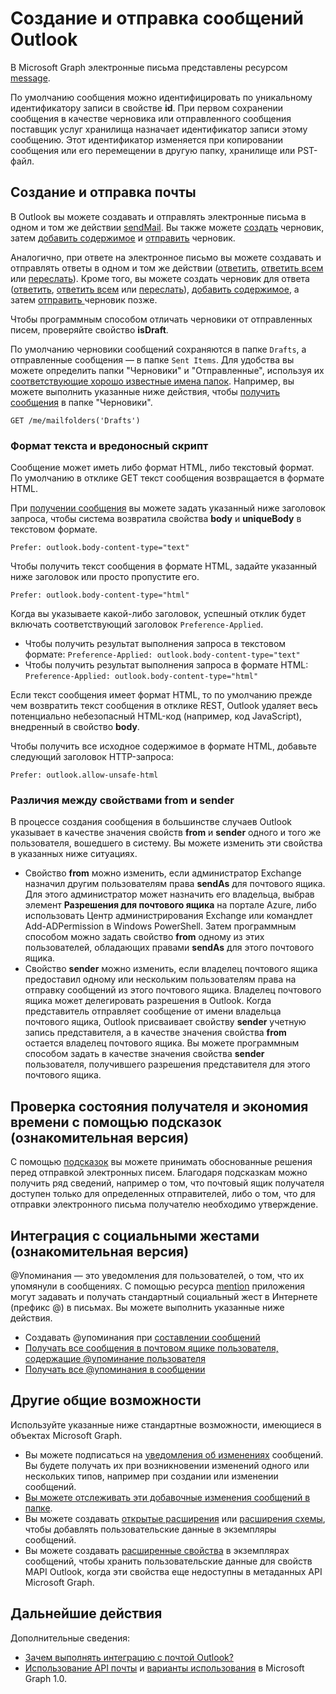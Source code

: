 # <a name="create-and-send-outlook-messages"></a>Создание и отправка сообщений Outlook

В Microsoft Graph электронные письма представлены ресурсом [message](../api-reference/v1.0/resources/message.md).

По умолчанию сообщения можно идентифицировать по уникальному идентификатору записи в свойстве **id**. При первом сохранении сообщения в качестве черновика или отправленного сообщения поставщик услуг хранилища назначает идентификатор записи этому сообщению. Этот идентификатор изменяется при копировании сообщения или его перемещении в другую папку, хранилище или PST-файл.

## <a name="creating-and-sending-mail"></a>Создание и отправка почты

В Outlook вы можете создавать и отправлять электронные письма в одном и том же действии [sendMail](../api-reference/v1.0/api/user_sendmail.md). Вы также можете [создать](../api-reference/v1.0/api/user_post_messages.md) черновик, затем [добавить содержимое](../api-reference/v1.0/api/message_update.md) и [отправить](../api-reference/v1.0/api/message_send.md) черновик.

Аналогично, при ответе на электронное письмо вы можете создавать и отправлять ответы в одном и том же действии ([ответить](../api-reference/v1.0/api/message_reply.md), [ответить всем](../api-reference/v1.0/api//message_replyall.md) или [переслать](../api-reference/v1.0/api/message_forward.md)). Кроме того, вы можете создать черновик для ответа ([ответить](../api-reference/v1.0/api/message_createreply.md), [ответить всем](../api-reference/v1.0/api//message_createreplyall.md) или [переслать](../api-reference/v1.0/api/message_createforward.md)), [добавить содержимое](../api-reference/v1.0/api/message_update.md), а затем [отправить ](../api-reference/v1.0/api/message_send.md) черновик позже.

Чтобы программным способом отличать черновики от отправленных писем, проверяйте свойство **isDraft**.

По умолчанию черновики сообщений сохраняются в папке `Drafts`, а отправленные сообщения — в папке `Sent Items`. Для удобства вы можете определить папки "Черновики" и "Отправленные", используя их [соответствующие хорошо известные имена папок](../api-reference/v1.0/resources/mailfolder.md). Например, вы можете выполнить указанные ниже действия, чтобы [получить сообщения](../api-reference/v1.0/api/user_list_messages.md) в папке "Черновики".

```http
GET /me/mailfolders('Drafts')
```

### <a name="body-format-and-malicious-script"></a>Формат текста и вредоносный скрипт

<!-- Remove the following 2 sections from the message.md topics
-->

Сообщение может иметь либо формат HTML, либо текстовый формат. По умолчанию в отклике GET текст сообщения возвращается в формате HTML.

При [получении сообщения](../api-reference/v1.0/api/message_get.md) вы можете задать указанный ниже заголовок запроса, чтобы система возвратила свойства **body** и **uniqueBody** в текстовом формате.

```http
Prefer: outlook.body-content-type="text"
```

Чтобы получить текст сообщения в формате HTML, задайте указанный ниже заголовок или просто пропустите его.

```http
Prefer: outlook.body-content-type="html"
```

Когда вы указываете какой-либо заголовок, успешный отклик будет включать соответствующий заголовок `Preference-Applied`.

- Чтобы получить результат выполнения запроса в текстовом формате: `Preference-Applied: outlook.body-content-type="text"`
- Чтобы получить результат выполнения запроса в формате HTML: `Preference-Applied: outlook.body-content-type="html"`

Если текст сообщения имеет формат HTML, то по умолчанию прежде чем возвратить текст сообщения в отклике REST, Outlook удаляет весь потенциально небезопасный HTML-код (например, код JavaScript), внедренный в свойство **body**.

Чтобы получить все исходное содержимое в формате HTML, добавьте следующий заголовок HTTP-запроса:

```http
Prefer: outlook.allow-unsafe-html
```

### <a name="differentiating-the-from-and-sender-properties"></a>Различия между свойствами from и sender

В процессе создания сообщения в большинстве случаев Outlook указывает в качестве значения свойств **from** и **sender** одного и того же пользователя, вошедшего в систему. Вы можете изменить эти свойства в указанных ниже ситуациях.

- Свойство **from** можно изменить, если администратор Exchange назначил другим пользователям права **sendAs** для почтового ящика. Для этого администратор может назначить его владельца, выбрав элемент **Разрешения для почтового ящика** на портале Azure, либо использовать Центр администрирования Exchange или командлет Add-ADPermission в Windows PowerShell. Затем программным способом можно задать свойство **from** одному из этих пользователей, обладающих правами **sendAs** для этого почтового ящика.
- Свойство **sender** можно изменить, если владелец почтового ящика предоставил одному или нескольким пользователям права на отправку сообщений из этого почтового ящика. Владелец почтового ящика может делегировать разрешения в Outlook. Когда представитель отправляет сообщение от имени владельца почтового ящика, Outlook присваивает свойству **sender** учетную запись представителя, а в качестве значения свойства **from** остается владелец почтового ящика. Вы можете программным способом задать в качестве значения свойства **sender** пользователя, получившего разрешения представителя для этого почтового ящика.

## <a name="using-mailtips-to-check-recipient-status-and-save-time-preview"></a>Проверка состояния получателя и экономия времени с помощью подсказок (ознакомительная версия)

С помощью [подсказок](../api-reference/beta/resources/mailtips.md) вы можете принимать обоснованные решения перед отправкой электронных писем.
Благодаря подсказкам можно получить ряд сведений, например о том, что почтовый ящик получателя доступен только для определенных отправителей, либо о том, что для отправки электронного письма получателю необходимо утверждение.

## <a name="integrating-with--social-gesture-preview"></a>Интеграция с социальными жестами (ознакомительная версия)

@Упоминания — это уведомления для пользователей, о том, что их упомянули в сообщениях. С помощью ресурса [mention](../api-reference/beta/resources/mention.md) приложения могут задавать и получать стандартный социальный жест в Интернете (префикс @) в письмах.
Вы можете выполнить указанные ниже действия.

- Создавать @упоминания при [составлении сообщений](../api-reference/beta/api/user_post_messages.md#request-2)
- [Получать все сообщения в почтовом ящике пользователя, содержащие @упоминание пользователя](../api-reference/beta/api/user_list_messages.md#request-2)
- [Получать все @упоминания в сообщении](../api-reference/beta/api/message_get.md#request-2)

## <a name="other-shared-capabilities"></a>Другие общие возможности

Используйте указанные ниже стандартные возможности, имеющиеся в объектах Microsoft Graph.

- Вы можете подписаться на [уведомления об изменениях](../api-reference/v1.0/resources/webhooks.md) сообщений. Вы будете получать их при возникновении изменений одного или нескольких типов, например при создании или изменении сообщений.
- [Вы можете отслеживать эти добавочные изменения сообщений в папке](delta_query_messages.md).
- Вы можете создавать [открытые расширения](extensibility_overview.md#open-extensions) или [расширения схемы](extensibility_overview.md#schema-extensions), чтобы добавлять пользовательские данные в экземпляры сообщений.
- Вы можете создавать [расширенные свойства](../api-reference/v1.0/resources/extended-properties-overview.md) в экземплярах сообщений, чтобы хранить пользовательские данные для свойств MAPI Outlook, когда эти свойства еще недоступны в метаданных API Microsoft Graph.

## <a name="next-steps"></a>Дальнейшие действия

Дополнительные сведения:

- [Зачем выполнять интеграцию с почтой Outlook?](outlook-mail-concept-overview.md)
- [Использование API почты](../api-reference/v1.0/resources/mail_api_overview.md) и [варианты использования](../api-reference/v1.0/resources/mail_api_overview.md#common-use-cases) в Microsoft Graph 1.0.


<!-- {
  "type": "#page.annotation",
  "suppressions": [
    "Error: /concepts/outlook-create-send-messages.md:
        BookmarkSkippedDocFileNotFound: Link '[creating a message](../api-reference/beta/api/user_post_messages.md#request-2)'.",
    "Error: /concepts/outlook-create-send-messages.md:
      BookmarkSkippedDocFileNotFound: Link '[Get all the messages in a user's mailbox that contain an @-mention of the user](../api-reference/beta/api/user_list_messages.md#request-2)'.",
    "Error: /concepts/outlook-create-send-messages.md:
      BookmarkSkippedDocFileNotFound: Link '[Get all the @-mention is a message](../api-reference/beta/api/message_get.md#request-2)'."
  ]
}-->
